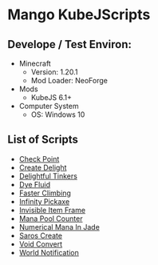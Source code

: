 # Mango KubeJScripts

## Develope / Test Environ:

- Minecraft
  - Version: 1.20.1
  - Mod Loader: NeoForge
- Mods
  - KubeJS 6.1+
- Computer System
  - OS: Windows 10

## List of Scripts

- [Check Point](./Check_Point)
- [Create Delight](./Create_Delight)
- [Delightful Tinkers](./Delightful_Tinkers)
- [Dye Fluid](./Dye_Fluid)
- [Faster Climbing](./Faster_Climbing)
- [Infinity Pickaxe](./Infinity_Pickaxe)
- [Invisible Item Frame](./Invisible_Item_Frame)
- [Mana Pool Counter](./Mana_Pool_Counter)
- [Numerical Mana In Jade](./Numerical_Mana_In_Jade)
- [Saros Create](./Saros_Create)
- [Void Convert](./Void_Convert)
- [World Notification](./World_Notification)